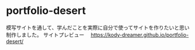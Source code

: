 # portfolio-desert
模写サイトを通して、学んだことを実際に自分で使ってサイトを作りたいと思い制作しました。
サイトプレビュー　 https://kody-dreamer.github.io/portfolio-desert/
